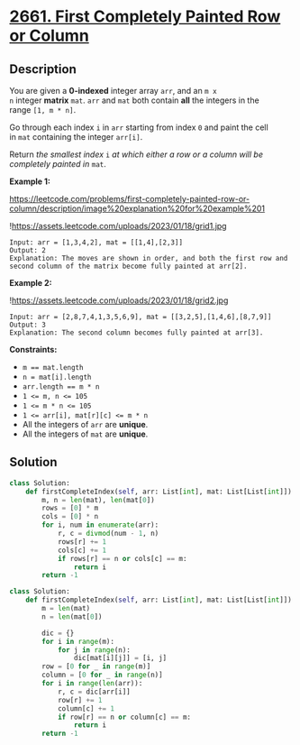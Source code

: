 # [2661. First Completely Painted Row or Column](https://leetcode.com/problems/first-completely-painted-row-or-column/description/?envType=daily-question&envId=2025-01-20)

## Description

You are given a **0-indexed** integer array `arr`, and an `m x n` integer **matrix** `mat`. `arr` and `mat` both contain **all** the integers in the range `[1, m * n]`.

Go through each index `i` in `arr` starting from index `0` and paint the cell in `mat` containing the integer `arr[i]`.

Return *the smallest index* `i` *at which either a row or a column will be completely painted in* `mat`.

**Example 1:**

https://leetcode.com/problems/first-completely-painted-row-or-column/description/image%20explanation%20for%20example%201

!https://assets.leetcode.com/uploads/2023/01/18/grid1.jpg

```
Input: arr = [1,3,4,2], mat = [[1,4],[2,3]]
Output: 2
Explanation: The moves are shown in order, and both the first row and second column of the matrix become fully painted at arr[2].

```

**Example 2:**

!https://assets.leetcode.com/uploads/2023/01/18/grid2.jpg

```
Input: arr = [2,8,7,4,1,3,5,6,9], mat = [[3,2,5],[1,4,6],[8,7,9]]
Output: 3
Explanation: The second column becomes fully painted at arr[3].

```

**Constraints:**

- `m == mat.length`
- `n = mat[i].length`
- `arr.length == m * n`
- `1 <= m, n <= 105`
- `1 <= m * n <= 105`
- `1 <= arr[i], mat[r][c] <= m * n`
- All the integers of `arr` are **unique**.
- All the integers of `mat` are **unique**.


## Solution

```python
class Solution:
    def firstCompleteIndex(self, arr: List[int], mat: List[List[int]]) -> int:
        m, n = len(mat), len(mat[0])
        rows = [0] * m
        cols = [0] * n
        for i, num in enumerate(arr):
            r, c = divmod(num - 1, n)
            rows[r] += 1
            cols[c] += 1
            if rows[r] == n or cols[c] == m:
                return i
        return -1
```

```python
class Solution:
    def firstCompleteIndex(self, arr: List[int], mat: List[List[int]]) -> int:
        m = len(mat)
        n = len(mat[0])

        dic = {}
        for i in range(m):
            for j in range(n):
                dic[mat[i][j]] = [i, j]
        row = [0 for _ in range(m)]
        column = [0 for _ in range(n)]
        for i in range(len(arr)):
            r, c = dic[arr[i]]
            row[r] += 1
            column[c] += 1
            if row[r] == n or column[c] == m:
                return i
        return -1
```